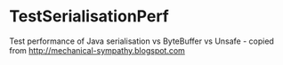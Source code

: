 # TestSerialisationPerf
Test performance of Java serialisation vs ByteBuffer vs Unsafe - copied from http://mechanical-sympathy.blogspot.com
